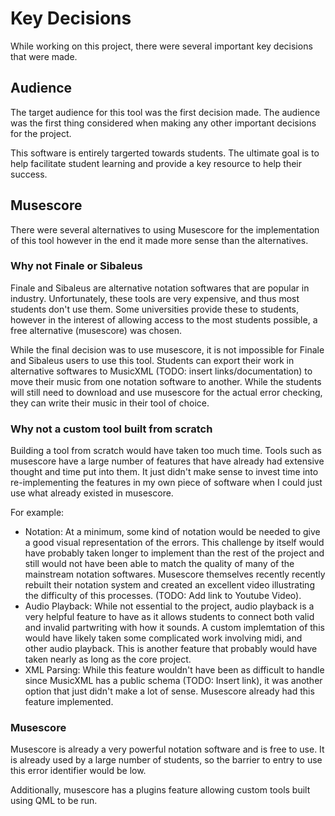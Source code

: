# Key Decisions
While working on this project, there were several important key decisions that were made.

## Audience
The target audience for this tool was the first decision made. The audience was the first thing considered when making any other important decisions for the project.

This software is entirely targerted towards students. The ultimate goal is to help facilitate student learning and provide a key resource to help their success.

## Musescore
There were several alternatives to using Musescore for the implementation of this tool however in the end it made more sense than the alternatives.

### Why not Finale or Sibaleus
Finale and Sibaleus are alternative notation softwares that are popular in industry. Unfortunately, these tools are very expensive, and thus most students don't use  them. Some universities provide these to students, however in the interest of allowing access to the most students possible, a free alternative (musescore) was chosen.

While the final decision was to use musescore, it is not impossible for Finale and Sibaleus users to use this tool. Students can export their work in alternative softwares to MusicXML (TODO: insert links/documentation) to move their music from one notation software to another. While the students will still need to download and use musescore for the actual error checking, they can write their music in their tool of choice.

### Why not a custom tool built from scratch
Building a tool from scratch would have taken too much time. Tools such as musescore have a large number of features that have already had extensive thought and time put into them. It just didn't make sense to invest time into re-implementing the features in my own piece of software when I could just use what already existed in musescore. 

For example:<br>
- Notation: At a minimum, some kind of notation would be needed to give a good visual representation of the errors. This challenge by itself would have probably taken longer to implement than the rest of the project and still would not have been able to match the quality of many of the mainstream notation softwares. Musescore themselves recently recently rebuilt their notation system and created an excellent video illustrating the difficulty of this processes. (TODO: Add link to Youtube Video).<br>
- Audio Playback: While not essential to the project, audio playback is a very helpful feature to have as it allows students to connect both valid and invalid partwriting with how it sounds. A custom implemtation of this would have likely taken some complicated work involving midi, and other audio playback. This is another feature that probably would have taken nearly as long as the core project.<br>
- XML Parsing: While this feature wouldn't have been as difficult to handle since MusicXML has a public schema (TODO: Insert link), it was another option that just didn't make a lot of sense. Musescore already had this feature implemented.

### Musescore
Musescore is already a very powerful notation software and is free to use. It is already used by a large number of students, so the barrier to entry to use this error identifier would be low.

Additionally, musescore has a plugins feature allowing custom tools built using QML to be run.